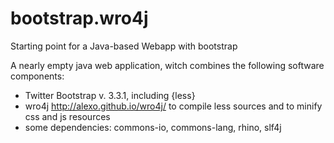 bootstrap.wro4j
===============

Starting point for a Java-based Webapp with bootstrap

A nearly empty java web application, witch combines the following 
software components:

  *  Twitter Bootstrap v. 3.3.1, including {less}
  *  wro4j http://alexo.github.io/wro4j/ to compile less sources and
     to minify css and js resources
  *  some dependencies: commons-io, commons-lang, rhino, slf4j
